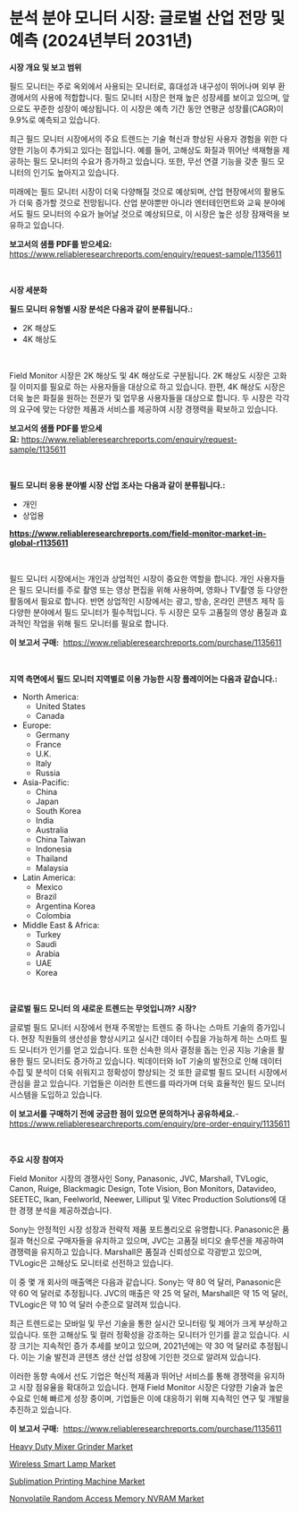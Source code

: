 <p><h1>분석 분야 모니터 시장: 글로벌 산업 전망 및 예측 (2024년부터 2031년)</h1></p><p><strong>시장 개요 및 보고 범위</strong></p>
<p><p>필드 모니터는 주로 옥외에서 사용되는 모니터로, 휴대성과 내구성이 뛰어나며 외부 환경에서의 사용에 적합합니다. 필드 모니터 시장은 현재 높은 성장세를 보이고 있으며, 앞으로도 꾸준한 성장이 예상됩니다. 이 시장은 예측 기간 동안 연평균 성장률(CAGR)이 9.9%로 예측되고 있습니다.</p><p>최근 필드 모니터 시장에서의 주요 트렌드는 기술 혁신과 향상된 사용자 경험을 위한 다양한 기능이 추가되고 있다는 점입니다. 예를 들어, 고해상도 화질과 뛰어난 색재형을 제공하는 필드 모니터의 수요가 증가하고 있습니다. 또한, 무선 연결 기능을 갖춘 필드 모니터의 인기도 높아지고 있습니다.</p><p>미래에는 필드 모니터 시장이 더욱 다양해질 것으로 예상되며, 산업 현장에서의 활용도가 더욱 증가할 것으로 전망됩니다. 산업 분야뿐만 아니라 엔터테인먼트와 교육 분야에서도 필드 모니터의 수요가 늘어날 것으로 예상되므로, 이 시장은 높은 성장 잠재력을 보유하고 있습니다.</p></p>
<p><strong>보고서의 샘플 PDF를 받으세요:</strong> <a href="https://www.reliableresearchreports.com/enquiry/request-sample/1135611">https://www.reliableresearchreports.com/enquiry/request-sample/1135611</a></p>
<p>&nbsp;</p>
<p><strong>시장 세분화</strong></p>
<p><strong>필드 모니터 유형별 시장 분석은 다음과 같이 분류됩니다.:</strong></p>
<p><ul><li>2K 해상도</li><li>4K 해상도</li></ul></p>
<p>&nbsp;</p>
<p><p>Field Monitor 시장은 2K 해상도 및 4K 해상도로 구분됩니다. 2K 해상도 시장은 고화질 이미지를 필요로 하는 사용자들을 대상으로 하고 있습니다. 한편, 4K 해상도 시장은 더욱 높은 화질을 원하는 전문가 및 업무용 사용자들을 대상으로 합니다. 두 시장은 각각의 요구에 맞는 다양한 제품과 서비스를 제공하여 시장 경쟁력을 확보하고 있습니다.</p></p>
<p><strong>보고서의 샘플 PDF를 받으세요:</strong>&nbsp;<a href="https://www.reliableresearchreports.com/enquiry/request-sample/1135611">https://www.reliableresearchreports.com/enquiry/request-sample/1135611</a></p>
<p>&nbsp;</p>
<p><strong> 필드 모니터 응용 분야별 시장 산업 조사는 다음과 같이 분류됩니다.:</strong></p>
<p><ul><li>개인</li><li>상업용</li></ul></p>
<p><strong><a href="https://www.reliableresearchreports.com/field-monitor-market-in-global-r1135611">https://www.reliableresearchreports.com/field-monitor-market-in-global-r1135611</a></strong></p>
<p>&nbsp;</p>
<p><p>필드 모니터 시장에서는 개인과 상업적인 시장이 중요한 역할을 합니다. 개인 사용자들은 필드 모니터를 주로 촬영 또는 영상 편집을 위해 사용하며, 영화나 TV촬영 등 다양한 활동에서 필요로 합니다. 반면 상업적인 시장에서는 광고, 방송, 온라인 콘텐츠 제작 등 다양한 분야에서 필드 모니터가 필수적입니다. 두 시장은 모두 고품질의 영상 품질과 효과적인 작업을 위해 필드 모니터를 필요로 합니다.</p></p>
<p><strong>이 보고서 구매:</strong>&nbsp; <a href="https://www.reliableresearchreports.com/purchase/1135611">https://www.reliableresearchreports.com/purchase/1135611</a></p>
<p>&nbsp;</p>
<p><strong>지역 측면에서 필드 모니터 지역별로 이용 가능한 시장 플레이어는 다음과 같습니다.:</strong></p>
<p><ul>
    <li>
        North America:
        <ul>
            <li>United States</li>
            <li>Canada</li>
        </ul>
    </li>
    <li>
        Europe:
        <ul>
            <li>Germany</li>
            <li>France</li>
            <li>U.K.</li>
            <li>Italy</li>
            <li>Russia</li>
        </ul>
    </li>
    <li>
        Asia-Pacific:
        <ul>
            <li>China</li>
            <li>Japan</li>
            <li>South Korea</li>
            <li>India</li>
            <li>Australia</li>
            <li>China Taiwan</li>
            <li>Indonesia</li>
            <li>Thailand</li>
            <li>Malaysia</li>
        </ul>
    </li>
    <li>
        Latin America:
        <ul>
            <li>Mexico</li>
            <li>Brazil</li>
            <li>Argentina Korea</li>
            <li>Colombia</li>
        </ul>
    </li>
    <li>
        Middle East & Africa:
        <ul>
            <li>Turkey</li>
            <li>Saudi</li>
            <li>Arabia</li>
            <li>UAE</li>
            <li>Korea</li>
        </ul>
    </li>
    </ul></p>
<p>&nbsp;</p>
<p><strong>글로벌 필드 모니터 의 새로운 트렌드는 무엇입니까? 시장?</strong></p>
<p><p>글로벌 필드 모니터 시장에서 현재 주목받는 트렌드 중 하나는 스마트 기술의 증가입니다. 현장 직원들의 생산성을 향상시키고 실시간 데이터 수집을 가능하게 하는 스마트 필드 모니터가 인기를 얻고 있습니다. 또한 신속한 의사 결정을 돕는 인공 지능 기술을 활용한 필드 모니터도 증가하고 있습니다. 빅데이터와 IoT 기술의 발전으로 인해 데이터 수집 및 분석이 더욱 쉬워지고 정확성이 향상되는 것 또한 글로벌 필드 모니터 시장에서 관심을 끌고 있습니다. 기업들은 이러한 트렌드를 따라가며 더욱 효율적인 필드 모니터 시스템을 도입하고 있습니다.</p></p>
<p><strong>이 보고서를 구매하기 전에 궁금한 점이 있으면 문의하거나 공유하세요.</strong>- <a href="https://www.reliableresearchreports.com/enquiry/pre-order-enquiry/1135611">https://www.reliableresearchreports.com/enquiry/pre-order-enquiry/1135611</a></p>
<p>&nbsp;</p>
<p><strong>주요 시장 참여자</strong></p>
<p><p>Field Monitor 시장의 경쟁사인 Sony, Panasonic, JVC, Marshall, TVLogic, Canon, Ruige, Blackmagic Design, Tote Vision, Bon Monitors, Datavideo, SEETEC, Ikan, Feelworld, Neewer, Lilliput 및 Vitec Production Solutions에 대한 경쟁 분석을 제공하겠습니다.</p><p>Sony는 안정적인 시장 성장과 전략적 제품 포트폴리오로 유명합니다. Panasonic은 품질과 혁신으로 구매자들을 유치하고 있으며, JVC는 고품질 비디오 솔루션을 제공하여 경쟁력을 유지하고 있습니다. Marshall은 품질과 신뢰성으로 각광받고 있으며, TVLogic은 고해상도 모니터로 선전하고 있습니다.</p><p>이 중 몇 개 회사의 매출액은 다음과 같습니다. Sony는 약 80 억 달러, Panasonic은 약 60 억 달러로 추정됩니다. JVC의 매출은 약 25 억 달러, Marshall은 약 15 억 달러, TVLogic은 약 10 억 달러 수준으로 알려져 있습니다.</p><p>최근 트렌드로는 모바일 및 무선 기술을 통한 실시간 모니터링 및 제어가 크게 부상하고 있습니다. 또한 고해상도 및 컬러 정확성을 강조하는 모니터가 인기를 끌고 있습니다. 시장 크기는 지속적인 증가 추세를 보이고 있으며, 2021년에는 약 30 억 달러로 추정됩니다. 이는 기술 발전과 콘텐츠 생산 산업 성장에 기인한 것으로 알려져 있습니다.</p><p>이러한 동향 속에서 선도 기업은 혁신적 제품과 뛰어난 서비스를 통해 경쟁력을 유지하고 시장 점유율을 확대하고 있습니다. 현재 Field Monitor 시장은 다양한 기술과 높은 수요로 인해 빠르게 성장 중이며, 기업들은 이에 대응하기 위해 지속적인 연구 및 개발을 추진하고 있습니다.</p></p>
<p><strong>이 보고서 구매:</strong>&nbsp;&nbsp;<a href="https://www.reliableresearchreports.com/purchase/1135611">https://www.reliableresearchreports.com/purchase/1135611</a></p>
<p><p><a href="https://github.com/Hazelklievgspy6vdcsmu106w/Market-Research-Report-List-2/blob/main/heavy-duty-mixer-grinder-market.md">Heavy Duty Mixer Grinder Market</a></p><p><a href="https://www.linkedin.com/pulse/wireless-smart-lamp-market-exploring-share-trends-future-growth-zusbc?trackingId=8E4ZIC8CzT2Q93jAJQtzUQ%3D%3D">Wireless Smart Lamp Market</a></p><p><a href="https://github.com/lubmix/Market-Research-Report-List-2/blob/main/sublimation-printing-machine-market.md">Sublimation Printing Machine Market</a></p><p><a href="https://www.linkedin.com/pulse/nonvolatile-random-access-memory-nvram-market-insights-cagr-8lnbf?trackingId=EG6lczk8ywqfiVscYOQoOA%3D%3D">Nonvolatile Random Access Memory NVRAM Market</a></p></p>